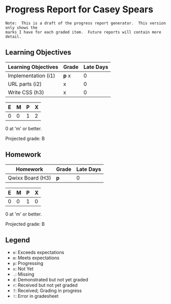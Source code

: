 # Progress Report for Casey Spears
    Note:  This is a draft of the progress report generator.  This version only shows the
    marks I have for each graded item.  Future reports will contain more detail.
## Learning Objectives
|Learning Objectives|Grade|Late Days|
|------|-------|-------|
|Implementation (i1)|**p** x|0|
|URL parts (i2)|x|0|
|Write CSS (h3)|x|0|

|E|M|P|X|
|------|-------|-------|-------|
|0|0|1|2|

0 at 'm' or better.

Projected grade:  B
## Homework
|Homework|Grade|Late Days|
|------|-------|-------|
|Qwixx Board (H3)|**p**|0|

|E|M|P|X|
|------|-------|-------|-------|
|0|0|1|0|

0 at 'm' or better.

Projected grade:  B

## Legend 
* `e`: Exceeds expectations
* `m`: Meets expectations
* `p`: Progressing
* `x`: Not Yet
* `.`: Missing
* `d`: Demonstrated but not yet graded
* `r`: Received but not yet graded
* `?`: Received; Grading in progress
* `!`: Error in gradesheet
